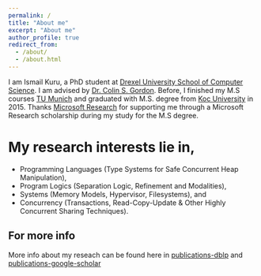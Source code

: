 ```yaml
---
permalink: /
title: "About me"
excerpt: "About me"
author_profile: true
redirect_from: 
  - /about/
  - /about.html
---
```


I am Ismail Kuru, a PhD student at [Drexel University School of Computer Science](https://drexel.edu/cci/academics/computer-science-department). I am advised by [Dr. Colin S. Gordon](https://www.cs.drexel.edu/~csgordon/). Before, I finished my M.S courses [TU Munich](http://www.in.tum.de/en/for-prospective-students/masters-programs/computational-science-and-engineering/) and graduated with M.S. degree from [Koc University](https://eng.ku.edu.tr/en/academics/computer-engineering/) in 2015. Thanks [Microsoft Research](https://www.microsoft.com/en-us/research/academic-program/phd-scholarship-europe-middle-east-africa/) for supporting me through a Microsoft Research scholarship during my study for the M.S degree.

My research interests lie in,
======

* Programming Languages (Type Systems for Safe Concurrent Heap Manipulation), 
* Program Logics (Separation Logic, Refinement and Modalities),
* Systems (Memory Models, Hypervisor, Filesystems), and
* Concurrency (Transactions, Read-Copy-Update & Other Highly Concurrent Sharing Techniques).


For more info
------
More info about my reseach can be found here in [publications-dblp](https://dblp.org/pers/hd/k/Kuru_0001:Ismail) and [publications-google-scholar](https://scholar.google.com/citations?hl=en&user=lDXIRIYAAAAJ)
